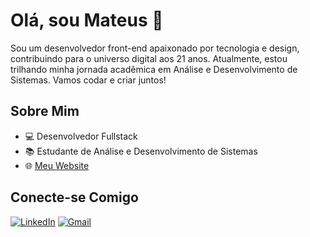 # Olá, sou Mateus 👋

Sou um desenvolvedor front-end apaixonado por tecnologia e design, contribuindo para o universo digital aos 21 anos. Atualmente, estou trilhando minha jornada acadêmica em Análise e Desenvolvimento de Sistemas. Vamos codar e criar juntos!

## Sobre Mim

- 💻 Desenvolvedor Fullstack
- 📚 Estudante de Análise e Desenvolvimento de Sistemas
- 🌐 [Meu Website](https://mateustomaz.vercel.app/)

## Conecte-se Comigo

[![LinkedIn](https://img.shields.io/badge/LinkedIn-0077B5?style=for-the-badge&logo=linkedin&logoColor=white)](https://www.linkedin.com/in/mateus-tomaz-270b30204/)
[![Gmail](https://img.shields.io/badge/GMAIL-%23DC322F.svg?&style=for-the-badge&logo=gmail&logoColor=white)](mailto:mateustomaz147@gmail.com?Subject=Título%20da%20mensagem)
